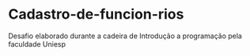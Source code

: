 # Cadastro-de-funcion-rios
Desafio elaborado durante a cadeira de Introdução a programação pela faculdade Uniesp 
